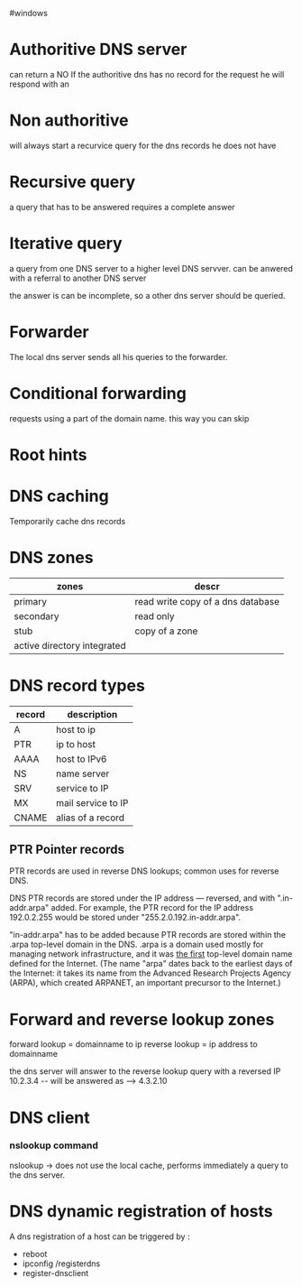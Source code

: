 #windows
# Authoritive DNS server
can return a NO
If the authoritive dns has no record for the request he will respond with an 

# Non authoritive
will always start a recurvice query for the dns records he does not have

# Recursive query

a query that has to be answered
requires a complete answer

# Iterative query

a query from one DNS server to a higher level DNS servver.
can be anwered with a referral to another DNS server

the answer is can be incomplete, so a other dns server should be queried.


# Forwarder

The local dns server sends all his queries to the forwarder.

# Conditional forwarding

requests using a part of the domain name.
this way you can skip 

# Root hints

# DNS caching

Temporarily cache dns records


# DNS zones

|zones | descr|
|--|--|
|primary| read write copy of a dns database|
|secondary | read only |
|stub| copy of a zone |
|active directory integrated | |

# DNS record types

| record | description |
|--|--|
|A| host to ip  |
|PTR | ip to host |
|AAAA | host to IPv6 |
|NS | name server
|SRV | service to IP
|MX | mail service to IP |
|CNAME | alias of a record |

## PTR Pointer records

PTR records are used in reverse DNS lookups; common uses for reverse DNS.

DNS PTR records are stored under the IP address — reversed, and with ".in-addr.arpa" added. For example, the PTR record for the IP address 192.0.2.255 would be stored under "255.2.0.192.in-addr.arpa".

"in-addr.arpa" has to be added because PTR records are stored within the .arpa top-level domain in the DNS. .arpa is a domain used mostly for managing network infrastructure, and it was [the first](https://tools.ietf.org/html/rfc881) top-level domain name defined for the Internet. (The name "arpa" dates back to the earliest days of the Internet: it takes its name from the Advanced Research Projects Agency (ARPA), which created ARPANET, an important precursor to the Internet.)

# Forward and reverse lookup zones

forward lookup = domainname to ip
reverse lookup = ip address to domainname

the dns server will answer to the reverse lookup query with a reversed IP
10.2.3.4 -- will be answered as --> 4.3.2.10



# DNS client
### nslookup command
nslookup -> does not use the local cache, performs immediately a query to the dns server.


# DNS dynamic registration of hosts

A dns registration of a host can be triggered by :
- reboot
- ipconfig /registerdns
- register-dnsclient